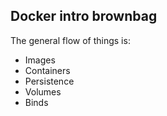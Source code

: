 ## Docker intro brownbag
The general flow of things is:
* Images
* Containers
* Persistence
* Volumes
* Binds
